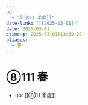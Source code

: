 ```yaml
---
up:
  - "[[⑧11 季度]]"
date-link: "[[2025-03-01]]"
date: 2025-03-01
ctime-p: 2025-03-01T13:59:29
aliases:
  - 春
---
```


# ⑧111 春

- up: [[⑧11 季度]]
